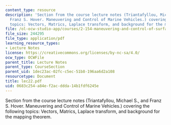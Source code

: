 ```yaml
---
content_type: resource
description: 'Section from the course lecture notes (Triantafyllou, Michael S., and
  Franz S. Hover. Maneuvering and Control of Marine Vehicles.) covering the following
  topics: Vectors, Matrics, Laplace transform, and background for the mapping theorem.'
file: /ol-ocw-studio-app/courses/2-154-maneuvering-and-control-of-surface-and-underwater-vehicles-13-49-fall-2004/0683c254a84ef2acddda14b1fdf6245e_lec22.pdf
file_size: 244295
file_type: application/pdf
learning_resource_types:
- Lecture Notes
license: https://creativecommons.org/licenses/by-nc-sa/4.0/
ocw_type: OCWFile
parent_title: Lecture Notes
parent_type: CourseSection
parent_uid: 1dec23ac-02fc-c5ec-51b8-196aa6d2a108
resourcetype: Document
title: lec22.pdf
uid: 0683c254-a84e-f2ac-ddda-14b1fdf6245e
---
```

Section from the course lecture notes (Triantafyllou, Michael S., and Franz S. Hover. Maneuvering and Control of Marine Vehicles.) covering the following topics: Vectors, Matrics, Laplace transform, and background for the mapping theorem.